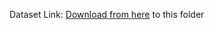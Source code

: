 Dataset Link: [Download from here](https://drive.google.com/file/d/1CFW9CqsZ3JkpOyC-tR_7Qttq57aXXdoF/view?usp=sharing) to this folder
